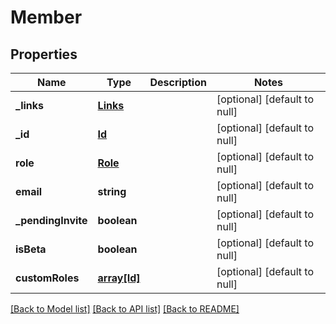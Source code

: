 # Member

## Properties
Name | Type | Description | Notes
------------ | ------------- | ------------- | -------------
**_links** | [**Links**](Links.md) |  | [optional] [default to null]
**_id** | [**Id**](Id.md) |  | [optional] [default to null]
**role** | [**Role**](Role.md) |  | [optional] [default to null]
**email** | **string** |  | [optional] [default to null]
**_pendingInvite** | **boolean** |  | [optional] [default to null]
**isBeta** | **boolean** |  | [optional] [default to null]
**customRoles** | [**array[Id]**](Id.md) |  | [optional] [default to null]

[[Back to Model list]](../README.md#documentation-for-models) [[Back to API list]](../README.md#documentation-for-api-endpoints) [[Back to README]](../README.md)



